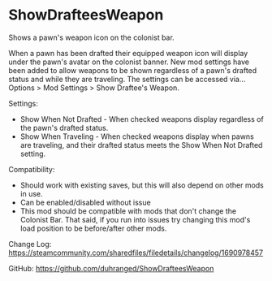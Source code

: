 # ShowDrafteesWeapon
Shows a pawn's weapon icon on the colonist bar.

When a pawn has been drafted their equipped weapon icon will display under the pawn's avatar on the colonist banner. New mod settings have been added to allow weapons to be shown regardless of a pawn's drafted status and while they are traveling. The settings can be accessed via... Options > Mod Settings > Show Draftee's Weapon.

Settings:
- Show When Not Drafted - When checked weapons display regardless of the pawn's drafted status.
- Show When Traveling - When checked weapons display when pawns are traveling, and their drafted status meets the Show When Not Drafted setting.

Compatibility:
- Should work with existing saves, but this will also depend on other mods in use.
- Can be enabled/disabled without issue
- This mod should be compatible with mods that don't change the Colonist Bar. That said, if you run into issues try changing this mod's load position to be before/after other mods.

Change Log:
https://steamcommunity.com/sharedfiles/filedetails/changelog/1690978457

GitHub:
https://github.com/duhranged/ShowDrafteesWeapon


